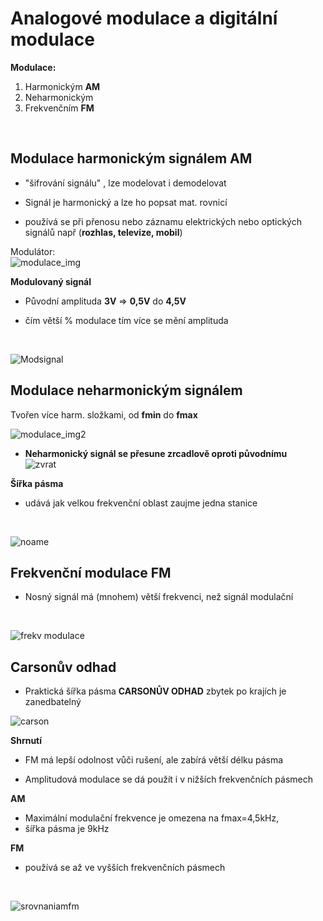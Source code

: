 # Analogové modulace a digitální modulace

**Modulace:**
1. Harmonickým **AM**
2. Neharmonickým
3. Frekvenčním **FM**
<br>

## Modulace harmonickým signálem AM

* "šifrování signálu" , lze modelovat i demodelovat

* Signál je harmonický a lze ho popsat mat. rovnicí

* používá se při přenosu nebo záznamu elektrických nebo optických signálů např (**rozhlas, televize, mobil**)

Modulátor:<br>
![modulace_img](https://mamut.spseol.cz/nozka/psk/018-amplitudova_modulace/modulator.png)

**Modulovaný signál**

* Původní amplituda **3V** => **0,5V** do **4,5V**

* čím větší % modulace tím více se mění amplituda
<br>

![Modsignal](https://mamut.spseol.cz/nozka/psk/018-amplitudova_modulace/m_80.png)

## Modulace neharmonickým signálem

Tvořen více harm. složkami, od **fmin** do **fmax**
<br>

![modulace_img2](https://mamut.spseol.cz/nozka/psk/018-amplitudova_modulace/modulacni_neh.png)

* **Neharmonický signál se přesune zrcadlově oproti původnímu**<br>
![zvrat](https://i.imgur.com/0n83LMB.png)

**Šířka pásma**

* udává jak velkou frekvenční oblast zaujme jedna stanice
<br>

![noame](https://i.imgur.com/HGQABSA.png)

## Frekvenční modulace FM

* Nosný signál má (mnohem) větší frekvenci, než signál modulační
<br>

![frekv modulace](https://mamut.spseol.cz/nozka/psk/022-frekvencni_modulace/modulovany_15.png)

## Carsonův odhad
* Praktická šířka pásma **CARSONŮV ODHAD** zbytek po krajích je zanedbatelný<br>

![carson](https://mamut.spseol.cz/nozka/psk/022-frekvencni_modulace/carson.png)

**Shrnutí**
* FM má lepší odolnost vůči rušení, ale zabírá větší délku pásma

* Amplitudová modulace se dá použít i v nižších frekvenčních pásmech

**AM**
* Maximální modulační frekvence je omezena na fmax=4,5kHz,
* šířka pásma je 9kHz

**FM**
* používá se až ve vyšších frekvenčních pásmech
<br>

![srovnaniamfm](https://mamut.spseol.cz/nozka/psk/022-frekvencni_modulace/AMFM.gif)